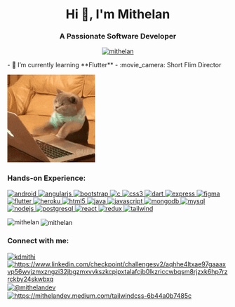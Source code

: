 <h1 align="center">Hi 👋, I'm Mithelan</h1>
<h3 align="center">A Passionate Software Developer</h3>

<p align="center"> <a href="https://github.com/ryo-ma/github-profile-trophy"><img src="https://github-profile-trophy.vercel.app/?username=mithelan" alt="mithelan" /></a> </p>
- 🌱 I’m currently learning **Flutter**
- :movie_camera: Short Flim Director

 ![](200.gif)


<h3 align="left">Hands-on Experience:</h3>
<p align="left"> <a href="https://developer.android.com" target="_blank"> <img src="https://devicons.github.io/devicon/devicon.git/icons/android/android-original-wordmark.svg" alt="android" width="40" height="40"/> </a> <a href="https://angular.io" target="_blank"> <img src="https://devicons.github.io/devicon/devicon.git/icons/angularjs/angularjs-original.svg" alt="angularjs" width="40" height="40"/> </a> <a href="https://getbootstrap.com" target="_blank"> <img src="https://devicons.github.io/devicon/devicon.git/icons/bootstrap/bootstrap-plain.svg" alt="bootstrap" width="40" height="40"/> </a> <a href="https://www.cprogramming.com/" target="_blank"> <img src="https://devicons.github.io/devicon/devicon.git/icons/c/c-original.svg" alt="c" width="40" height="40"/> </a> <a href="https://www.w3schools.com/css/" target="_blank"> <img src="https://devicons.github.io/devicon/devicon.git/icons/css3/css3-original-wordmark.svg" alt="css3" width="40" height="40"/> </a> <a href="https://dart.dev" target="_blank"> <img src="https://www.vectorlogo.zone/logos/dartlang/dartlang-icon.svg" alt="dart" width="40" height="40"/> </a> <a href="https://expressjs.com" target="_blank"> <img src="https://devicons.github.io/devicon/devicon.git/icons/express/express-original-wordmark.svg" alt="express" width="40" height="40"/> </a> <a href="https://www.figma.com/" target="_blank"> <img src="https://www.vectorlogo.zone/logos/figma/figma-icon.svg" alt="figma" width="40" height="40"/> </a> <a href="https://flutter.dev" target="_blank"> <img src="https://www.vectorlogo.zone/logos/flutterio/flutterio-icon.svg" alt="flutter" width="40" height="40"/> </a> <a href="https://heroku.com" target="_blank"> <img src="https://www.vectorlogo.zone/logos/heroku/heroku-icon.svg" alt="heroku" width="40" height="40"/> </a> <a href="https://www.w3.org/html/" target="_blank"> <img src="https://devicons.github.io/devicon/devicon.git/icons/html5/html5-original-wordmark.svg" alt="html5" width="40" height="40"/> </a> <a href="https://www.java.com" target="_blank"> <img src="https://devicons.github.io/devicon/devicon.git/icons/java/java-original-wordmark.svg" alt="java" width="40" height="40"/> </a> <a href="https://developer.mozilla.org/en-US/docs/Web/JavaScript" target="_blank"> <img src="https://devicons.github.io/devicon/devicon.git/icons/javascript/javascript-original.svg" alt="javascript" width="40" height="40"/> </a> <a href="https://www.mongodb.com/" target="_blank"> <img src="https://devicons.github.io/devicon/devicon.git/icons/mongodb/mongodb-original-wordmark.svg" alt="mongodb" width="40" height="40"/> </a> <a href="https://www.mysql.com/" target="_blank"> <img src="https://devicons.github.io/devicon/devicon.git/icons/mysql/mysql-original-wordmark.svg" alt="mysql" width="40" height="40"/> </a> <a href="https://nodejs.org" target="_blank"> <img src="https://devicons.github.io/devicon/devicon.git/icons/nodejs/nodejs-original-wordmark.svg" alt="nodejs" width="40" height="40"/> </a> <a href="https://www.postgresql.org" target="_blank"> <img src="https://devicons.github.io/devicon/devicon.git/icons/postgresql/postgresql-original-wordmark.svg" alt="postgresql" width="40" height="40"/> </a> <a href="https://reactjs.org/" target="_blank"> <img src="https://devicons.github.io/devicon/devicon.git/icons/react/react-original-wordmark.svg" alt="react" width="40" height="40"/> </a> <a href="https://redux.js.org" target="_blank"> <img src="https://devicons.github.io/devicon/devicon.git/icons/redux/redux-original.svg" alt="redux" width="40" height="40"/> </a> <a href="https://tailwindcss.com/" target="_blank"> <img src="https://www.vectorlogo.zone/logos/tailwindcss/tailwindcss-icon.svg" alt="tailwind" width="40" height="40"/> </a> </p>

<p><img align="left" src="https://github-readme-stats.vercel.app/api/top-langs?username=mithelan&show_icons=true&locale=en&layout=compact" alt="mithelan" /></p>

<p>&nbsp;<img align="center" src="https://github-readme-stats.vercel.app/api?username=mithelan&show_icons=true&locale=en" alt="mithelan" /></p>

<h3 align="left">Connect with me:</h3>
<p align="left">
<a href="https://twitter.com/kdmithi" target="blank"><img align="center" src="https://cdn.jsdelivr.net/npm/simple-icons@3.0.1/icons/twitter.svg" alt="kdmithi" height="30" width="40" /></a> <a href="https://linkedin.com/in/https://www.linkedin.com/checkpoint/challengesv2/aqhhe4ltxae97gaaaxvp56wvjzmxzngzi32jbgzmxvvkszkcpipxtalafcjb0lkzriccwbqsm8rjzxk6hp7rzrckby24skwbxq" target="blank"><img align="center" src="https://cdn.jsdelivr.net/npm/simple-icons@3.0.1/icons/linkedin.svg" alt="https://www.linkedin.com/checkpoint/challengesv2/aqhhe4ltxae97gaaaxvp56wvjzmxzngzi32jbgzmxvvkszkcpipxtalafcjb0lkzriccwbqsm8rjzxk6hp7rzrckby24skwbxq" height="30" width="40" /></a>
<a href="https://medium.com/@mithelandev" target="blank"><img align="center" src="https://cdn.jsdelivr.net/npm/simple-icons@3.0.1/icons/medium.svg" alt="@mithelandev" height="30" width="40" /></a>
<a href="/https://mithelandev.medium.com/tailwindcss-6b44a0b7485c" target="blank"><img align="center" src="https://cdn.jsdelivr.net/npm/simple-icons@3.0.1/icons/rss.svg" alt="https://mithelandev.medium.com/tailwindcss-6b44a0b7485c" height="30" width="40" /></a>
</p>
